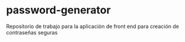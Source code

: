 # password-generator
Repositorio de trabajo para la aplicación  de front end para creación de contraseñas seguras
